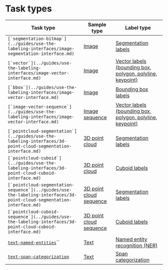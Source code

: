# Task types

| Task type                                                                                                                | Sample type                                                      | Label type                                                                                                                       |
| ------------------------------------------------------------------------------------------------------------------------ | ---------------------------------------------------------------- | -------------------------------------------------------------------------------------------------------------------------------- |
| ``[`segmentation-bitmap`](../guides/use-the-labeling-interfaces/image-segmentation-interface.md)``                       | [Image](sample-types/#image)                                     | [Segmentation labels](label-types.md#segmentation-labels)                                                                        |
| ``[`vector`](../guides/use-the-labeling-interfaces/image-vector-interface.md)``                                          | [Image](sample-types/#image)                                     | [Vector labels (bounding box, polygon, polyline, keypoint)](label-types.md#vector-labels-bounding-box-polygon-polyline-keypoint) |
| ``[`bbox`](../guides/use-the-labeling-interfaces/image-vector-interface.md)``                                            | [Image](sample-types/#image)                                     | [Bounding box labels](label-types.md#vector-labels-bounding-box-polygon-polyline-keypoint)                                       |
| ``[`image-vector-sequence`](../guides/use-the-labeling-interfaces/image-vector-interface.md)``                           | [Image sequence](sample-types/#image-sequence)                   | [Vector labels (bounding box, polygon, polyline, keypoint)](label-types.md#vector-labels-bounding-box-polygon-polyline-keypoint) |
| ``[`pointcloud-segmentation`](../guides/use-the-labeling-interfaces/3d-point-cloud-segmentation-interface.md)``          | [3D point cloud](sample-types/#3d-point-cloud)                   | [Segmentation labels](label-types.md#segmentation-labels-2)                                                                      |
| ``[`pointcloud-cuboid`](../guides/use-the-labeling-interfaces/3d-point-cloud-cuboid-interface.md)``                      | [3D point cloud](sample-types/#3d-point-cloud)                   | [Cuboid labels](label-types.md#cuboid-labels)                                                                                    |
| ``[`pointcloud-segmentation-sequence`](../guides/use-the-labeling-interfaces/3d-point-cloud-segmentation-interface.md)`` | [3D point cloud sequence](sample-types/#3d-point-cloud-sequence) | [Segmentation labels](label-types.md#segmentation-labels-3)                                                                      |
| ``[`pointcloud-cuboid-sequence`](../guides/use-the-labeling-interfaces/3d-point-cloud-cuboid-interface.md)``             | [3D point cloud sequence](sample-types/#3d-point-cloud-sequence) | [Cuboid labels](label-types.md#cuboid-labels-1)                                                                                  |
| [`text-named-entities`](../guides/use-the-labeling-interfaces/text-named-entities-interface.md)``                        | [Text](sample-types/#text)                                       | [Named entity recognition (NER)](label-types.md#named-entity-recognition-and-span-categorization)                                |
| [`text-span-categorization`](../guides/use-the-labeling-interfaces/text-span-categorization-interface.md)                | [Text](sample-types/#text)                                       | [Span categorization](label-types.md#named-entity-recognition-and-span-categorization)                                           |
